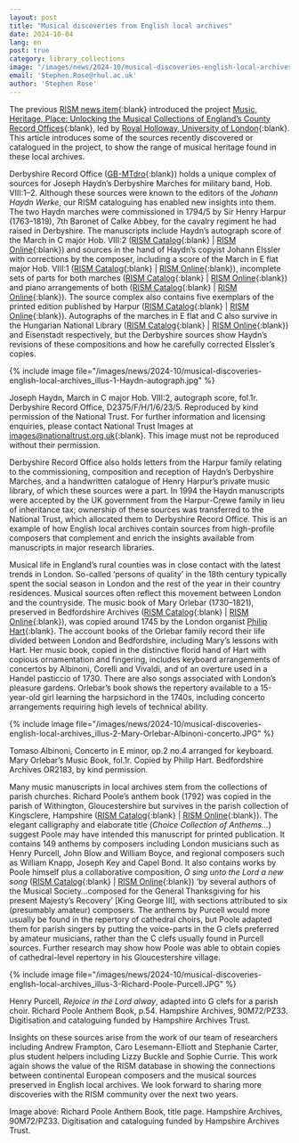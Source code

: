 ```yaml
---
layout: post
title: "Musical discoveries from English local archives"
date: 2024-10-04
lang: en
post: true
category: library_collections
image: "/images/news/2024-10/musical-discoveries-english-local-archives_website.jpg"
email: 'Stephen.Rose@rhul.ac.uk'
author: 'Stephen Rose'
---
```


The previous [RISM news item](/library_collections/2024/09/26/music-from-english-local-archives-in-rism.html){:blank} introduced the project [Music, Heritage, Place: Unlocking the Musical Collections of England’s County Record Offices](https://www.royalholloway.ac.uk/research-and-teaching/departments-and-schools/music/research/research-projects-and-centres/music-heritage-place/){:blank}, led by [Royal Holloway, University of London](http://www.rhul.ac.uk/music){:blank}. This article introduces some of the sources recently discovered or catalogued in the project, to show the range of musical heritage found in these local archives. 

Derbyshire Record Office ([GB-MTdro](https://rism.online/institutions/51007743){:blank}) holds a unique complex of sources for Joseph Haydn’s Derbyshire Marches for military band, Hob. VIII:1–2. Although these sources were known to the editors of the _Johann Haydn Werke_, our RISM cataloguing has enabled new insights into them. The two Haydn marches were commissioned in 1794/5 by Sir Henry Harpur (1763–1819), 7th Baronet of Calke Abbey, for the cavalry regiment he had raised in Derbyshire. The manuscripts include Haydn’s autograph score of the March in C major Hob. VIII:2 ([RISM Catalog](https://opac.rism.info/search?id=1001307844&View=rism){:blank} \| [RISM Online](https://rism.online/sources/1001307844){:blank}) and sources in the hand of Haydn’s copyist Johann Elssler with corrections by the composer, including a score of the March in E flat major Hob. VIII:1 ([RISM Catalog](https://opac.rism.info/search?id=1001308157&View=rism){:blank} \| [RISM Online](https://rism.online/sources/1001308157){:blank}), incomplete sets of parts for both marches ([RISM Catalog](https://opac.rism.info/search?id=1001308398&View=rism){:blank} \| [RISM Online](https://rism.online/sources/1001308398){:blank}) and piano arrangements of both ([RISM Catalog](https://opac.rism.info/search?id=1001308294&View=rism){:blank} \| [RISM Online](https://rism.online/sources/1001308294){:blank}). The source complex also contains five exemplars of the printed edition published by Harpur ([RISM Catalog](https://opac.rism.info/search?id=990028178&View=rism){:blank} \| [RISM Online](https://rism.online/sources/990028178){:blank}). Autographs of the marches in E flat and C also survive in the Hungarian National Library ([RISM Catalog](https://opac.rism.info/search?id=530001642&View=rism){:blank} \| [RISM Online](https://rism.online/sources/530001642){:blank}) and Eisenstadt respectively, but the Derbyshire sources show Haydn’s revisions of these compositions and how he carefully corrected Elssler’s copies. 

{% include image file="/images/news/2024-10/musical-discoveries-english-local-archives_illus-1-Haydn-autograph.jpg" %}

Joseph Haydn, March in C major Hob. VIII:2, autograph score, fol.1r. Derbyshire Record Office, D2375/F/H/1/6/23/5. Reproduced by kind permission of the National Trust. For further information and licensing enquiries, please contact National Trust Images at [images@nationaltrust.org.uk](mailto:images@nationaltrust.org.uk){:blank}. This image must not be reproduced without their permission.

Derbyshire Record Office also holds letters from the Harpur family relating to the commissioning, composition and reception of Haydn’s Derbyshire Marches, and a handwritten catalogue of Henry Harpur’s private music library, of which these sources were a part. In 1994 the Haydn manuscripts were accepted by the UK government from the Harpur-Crewe family in lieu of inheritance tax; ownership of these sources was transferred to the National Trust, which allocated them to Derbyshire Record Office. This is an example of how English local archives contain sources from high-profile composers that complement and enrich the insights available from manuscripts in major research libraries.

Musical life in England’s rural counties was in close contact with the latest trends in London. So-called ‘persons of quality’ in the 18th century typically spent the social season in London and the rest of the year in their country residences. Musical sources often reflect this movement between London and the countryside. The music book of Mary Orlebar (1730–1821), preserved in Bedfordshire Archives ([RISM Catalog](https://opac.rism.info/search?id=1001284358&View=rism){:blank} \| [RISM Online](https://rism.online/sources/1001284358){:blank}), was copied around 1745 by the London organist [Philip Hart](https://rism.online/people/30006359){:blank}. The account books of the Orlebar family record their life divided between London and Bedfordshire, including Mary’s lessons with Hart. Her music book, copied in the distinctive florid hand of Hart with copious ornamentation and fingering, includes keyboard arrangements of concertos by Albinoni, Corelli and Vivaldi, and of an overture used in a Handel pasticcio of 1730. There are also songs associated with London’s pleasure gardens. Orlebar’s book shows the repertory available to a 15-year-old girl learning the harpsichord in the 1740s, including concerto arrangements requiring high levels of technical ability.

{% include image file="/images/news/2024-10/musical-discoveries-english-local-archives_illus-2-Mary-Orlebar-Albinoni-concerto.JPG" %}

Tomaso Albinoni, Concerto in E minor, op.2 no.4 arranged for keyboard. Mary Orlebar’s Music Book, fol.1r. Copied by Philip Hart. Bedfordshire Archives OR2183, by kind permission.

Many music manuscripts in local archives stem from the collections of parish churches. Richard Poole’s anthem book (1792) was copied in the parish of Withington, Gloucestershire but survives in the parish collection of Kingsclere, Hampshire ([RISM Catalog](https://opac.rism.info/search?id=1001277835&View=rism){:blank} \| [RISM Online](https://rism.online/sources/1001277835){:blank}). The elegant calligraphy and elaborate title (_Choice Collection of Anthems…_) suggest Poole may have intended this manuscript for printed publication. It contains 149 anthems by composers including London musicians such as Henry Purcell, John Blow and William Boyce, and regional composers such as William Knapp, Joseph Key and Capel Bond. It also contains works by Poole himself plus a collaborative composition, _O sing unto the Lord a new song_ ([RISM Catalog](https://opac.rism.info/search?id=1001279224&View=rism){:blank} \| [RISM Online](https://rism.online/sources/1001279224){:blank}) ‘by several authors of the Musical Society…composed for the General Thanksgiving for his present Majesty’s Recovery’ [King George III], with sections attributed to six (presumably amateur) composers. The anthems by Purcell would more usually be found in the repertory of cathedral choirs, but Poole adapted them for parish singers by putting the voice-parts in the G clefs preferred by amateur musicians, rather than the C clefs usually found in Purcell sources. Further research may show how Poole was able to obtain copies of cathedral-level repertory in his Gloucestershire village.

{% include image file="/images/news/2024-10/musical-discoveries-english-local-archives_illus-3-Richard-Poole-Purcell.JPG" %}

Henry Purcell, _Rejoice in the Lord alway_, adapted into G clefs for a parish choir. Richard Poole Anthem Book, p.54. Hampshire Archives, 90M72/PZ33. Digitisation and cataloguing funded by Hampshire Archives Trust.

Insights on these sources arise from the work of our team of researchers including Andrew Frampton, Caro Lesemann-Elliott and Stephanie Carter, plus student helpers including Lizzy Buckle and Sophie Currie. This work again shows the value of the RISM database in showing the connections between continental European composers and the musical sources preserved in English local archives. We look forward to sharing more discoveries with the RISM community over the next two years.

Image above: Richard Poole Anthem Book, title page. Hampshire Archives, 90M72/PZ33. Digitisation and cataloguing funded by Hampshire Archives Trust.
